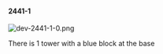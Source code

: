 #### 2441-1
![dev-2441-1-0.png](https://github.com/lil-lab/nlvr/raw/master/nlvr/dev/images/1/dev-2441-1-0.png "dev-2441-1-0.png")

There is 1 tower with a blue block at the base